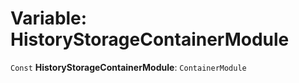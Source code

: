 # Variable: HistoryStorageContainerModule

`Const` **HistoryStorageContainerModule**: `ContainerModule`
